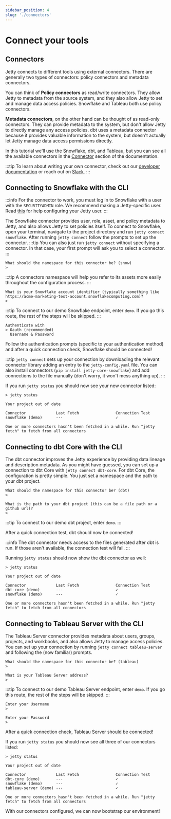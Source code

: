 ```yaml
---
sidebar_position: 4
slug: './connectors'
---
```


# Connect your tools

## Connectors

Jetty connects to different tools using external connectors. There are generally two types of connectors: policy connectors and metadata connectors.

You can think of **Policy connectors** as read/write connectors. They allow Jetty to metadata from the source system, and they also allow Jetty to set and manage data access policies. Snowflake and Tableau both use policy connectors.

**Metadata connectors**, on the other hand can be thought of as read-only connectors. They can provide metadata to the system, but don't allow Jetty to directly manage any access policies. dbt uses a metadata connector because it provides valuable information to the system, but doesn't actually let Jetty manage data access permissions directly.

In this tutorial we'll use the Snowflake, dbt, and Tableau, but you can see all the available connectors in the [Connector](../connectors/index.md) section of the documentation.

:::tip
To learn about writing your own connector, check out our [developer documentation](#) or reach out on [Slack](https://www.slack.com).
:::

## Connecting to Snowflake with the CLI

:::info
For the connector to work, you must log in to Snowflake with a user with the `SECURITYADMIN` role. We recommend making a Jetty-specific user. Read [this](#) for help configuring your Jetty user.
:::

The Snowflake connector provides user, role, asset, and policy metadata to Jetty, and also allows Jetty to set policies itself. To connect to Snowflake, open your terminal, navigate to the project directory and run `jetty connect snowflake`. After running `jetty connect` follow the prompts to set up the connector.
:::tip
You can also just run `jetty connect` without specifying a connector. In that case, your first prompt will ask you to select a connector.
:::

```
What should the namespace for this connector be? (snow)
>
```

:::tip
A connectors namespace will help you refer to its assets more easily throughout the configuration process.
:::

```
What is your Snowflake account identifier (typically something like https://acme-marketing-test-account.snowflakecomputing.com)?
>
```

:::tip
To connect to our demo Snowflake endpoint, enter `demo`. If you go this route, the rest of the steps will be skipped.
:::

```
Authenticate with
> Oauth (recommended)
  Username & Password
```

Follow the authentication prompts (specific to your authentication method) and after a quick connection check, Snowflake should be connected!

:::tip
`jetty connect` sets up your connection by downloading the relevant connector library adding an entry to the `jetty-config.yaml` file. You can also install connectors (`pip install jetty-core-snowflake`) and add connections to the file manually (don't worry, it won't mess anything up).
:::

If you run `jetty status` you should now see your new connector listed:

```
> jetty status

Your project out of date

Connector             Last Fetch                Connection Test
snowflake (demo)      ---                       ✓

One or more connectors hasn't been fetched in a while. Run "jetty fetch" to fetch from all connectors
```

## Connecting to dbt Core with the CLI

The dbt connector improves the Jetty experience by providing data lineage and description metadata. As you might have guessed, you can set up a connection to dbt Core with `jetty connect dbt-core`. For dbt Core, the configuration is pretty simple. You just set a namespace and the path to your dbt project.

```
What should the namespace for this connector be? (dbt)
>
```

```
What is the path to your dbt project (this can be a file path or a github url)?
>
```

:::tip
To connect to our demo dbt project, enter `demo`.
:::

After a quick connection test, dbt should now be connected!

:::info
The dbt connector needs access to the files generated after dbt is run. If those aren't available, the connection test will fail.
:::

Running `jetty status` should now show the dbt connector as well:

```
> jetty status

Your project out of date

Connector             Last Fetch                Connection Test
dbt-core (demo)       ---                       ✓
snowflake (demo)      ---                       ✓

One or more connectors hasn't been fetched in a while. Run "jetty fetch" to fetch from all connectors
```

## Connecting to Tableau Server with the CLI

The Tableau Server connector provides metadata about users, groups, projects, and workbooks, and also allows Jetty to manage access policies. You can set up your connection by running `jetty connect tableau-server` and following the (now familiar) prompts.

```
What should the namespace for this connector be? (tableau)
>
```

```
What is your Tableau Server address?
>
```

:::tip
To connect to our demo Tableau Server endpoint, enter `demo`. If you go this route, the rest of the steps will be skipped.
:::

```
Enter your Username
>
```

```
Enter your Password
>
```

After a quick connection check, Tableau Server should be connected!

If you run `jetty status` you should now see all three of our connectors listed:

```
> jetty status

Your project out of date

Connector             Last Fetch                Connection Test
dbt-core (demo)       ---                       ✓
snowflake (demo)      ---                       ✓
tableau-server (demo) ---                       ✓

One or more connectors hasn't been fetched in a while. Run "jetty fetch" to fetch from all connectors
```

With our connectors configured, we can now bootstrap our environment!
